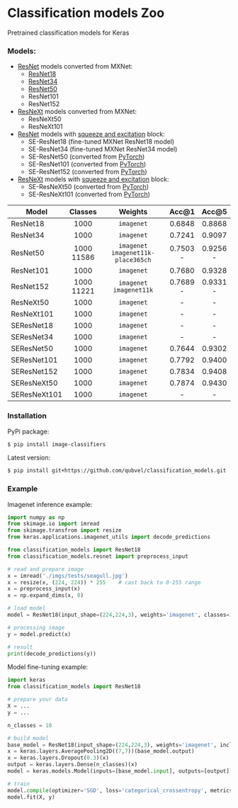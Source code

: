 # Classification models Zoo
Pretrained classification models for Keras

### Models: 
- [ResNet](https://arxiv.org/abs/1512.03385) models converted from MXNet:
  - [ResNet18](https://github.com/qubvel/classification_models/blob/master/imgs/graphs/resnet18.png)
  - [ResNet34](https://github.com/qubvel/classification_models/blob/master/imgs/graphs/resnet34.png)
  - [ResNet50](https://github.com/qubvel/classification_models/blob/master/imgs/graphs/resnet50.png)
  - ResNet101
  - ResNet152
- [ResNeXt](https://arxiv.org/abs/1611.05431) models converted from MXNet:
  - ResNeXt50
  - ResNeXt101
- [ResNet](https://arxiv.org/abs/1512.03385) models with [squeeze and excitation](https://arxiv.org/abs/1709.01507) block:
  - SE-ResNet18 (fine-tuned MXNet ResNet18 model)
  - SE-ResNet34 (fine-tuned MXNet ResNet34 model)
  - SE-ResNet50 (converted from [PyTorch](https://github.com/Cadene/pretrained-models.pytorch))
  - SE-ResNet101 (converted from [PyTorch](https://github.com/Cadene/pretrained-models.pytorch))
  - SE-ResNet152 (converted from [PyTorch](https://github.com/Cadene/pretrained-models.pytorch))
- [ResNeXt](https://arxiv.org/abs/1611.05431) models with [squeeze and excitation](https://arxiv.org/abs/1709.01507) block:
  - SE-ResNeXt50 (converted from [PyTorch](https://github.com/Cadene/pretrained-models.pytorch))
  - SE-ResNeXt101 (converted from [PyTorch](https://github.com/Cadene/pretrained-models.pytorch))
  
| Model     | Classes |      Weights       | Acc@1 | Acc@5|
|-----------|:-------:|:----------------------------:|:------:|:------:|
| ResNet18  | 1000  | `imagenet` | 0.6848 |0.8868|
| ResNet34  | 1000  | `imagenet` | 0.7241 |0.9097|
| ResNet50  | 1000<br>11586  |`imagenet`<br>`imagenet11k-place365ch` | 0.7503<br>-  |0.9256<br>- |
| ResNet101 | 1000  | `imagenet` | 0.7680   |0.9328 |
| ResNet152 | 1000<br>11221 | `imagenet`<br>`imagenet11k` | 0.7689<br>-  | 0.9331<br>-|
| ResNeXt50 | 1000 | `imagenet` | -  |- |
| ResNeXt101 | 1000 | `imagenet` | -  |- |
| SEResNet18  | 1000  | `imagenet` | - | - |
| SEResNet34  | 1000  | `imagenet` | - | - |
| SEResNet50   | 1000  | `imagenet` | 0.7644 |0.9302|
| SEResNet101  | 1000  | `imagenet` | 0.7792 |0.9400|
| SEResNet152  | 1000  | `imagenet` | 0.7834 |0.9408|
| SEResNeXt50  | 1000  | `imagenet` | 0.7874 |0.9430|
| SEResNeXt101  | 1000  | `imagenet` | - | - |

### Installation
PyPi package:
```bash
$ pip install image-classifiers
```
Latest version:
```bash
$ pip install git+https://github.com/qubvel/classification_models.git
```

### Example  

Imagenet inference example:  
```python
import numpy as np
from skimage.io import imread
from skimage.transfrom import resize
from keras.applications.imagenet_utils import decode_predictions

from classification_models import ResNet18
from classification_models.resnet import preprocess_input

# read and prepare image
x = imread('./imgs/tests/seagull.jpg')
x = resize(x, (224, 224)) * 255    # cast back to 0-255 range
x = preprocess_input(x)
x = np.expand_dims(x, 0)

# load model
model = ResNet18(input_shape=(224,224,3), weights='imagenet', classes=1000)

# processing image
y = model.predict(x)

# result
print(decode_predictions(y))
```

Model fine-tuning example:
```python
import keras
from classification_models import ResNet18

# prepare your data
X = ...
y = ...

n_classes = 10

# build model
base_model = ResNet18(input_shape=(224,224,3), weights='imagenet', include_top=False)
x = keras.layers.AveragePooling2D((7,7))(base_model.output)
x = keras.layers.Dropout(0.3)(x)
output = keras.layers.Dense(n_classes)(x)
model = keras.models.Model(inputs=[base_model.input], outputs=[output])

# train
model.compile(optimizer='SGD', loss='categorical_crossentropy', metrics=['accuracy'])
model.fit(X, y)
```
